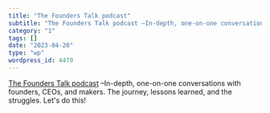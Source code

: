 ```yaml
---
title: "The Founders Talk podcast"
subtitle: "The Founders Talk podcast –In-depth, one-on-one conversation..."
category: "1"
tags: []
date: "2023-04-20"
type: "wp"
wordpress_id: 4470
---
```

[ The Founders Talk podcast]( https://changelog.com/founderstalk) –In-depth, one-on-one conversations with founders, CEOs, and makers. The journey, lessons learned, and the struggles. Let's do this!